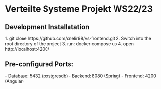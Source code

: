 # Verteilte Systeme Projekt WS22/23

<h2>Development Installatation</h2>
1. git clone https://github.com/cnelir98/vs-frontend.git
2. Switch into the root directory of the project
3. run: docker-compose up
4. open http://localhost:4200/ 

<h2>Pre-configured Ports:</h2>
- Database: 5432 (postgresdb)
- Backend: 8080 (Spring)
- Frontend: 4200 (Angular)

